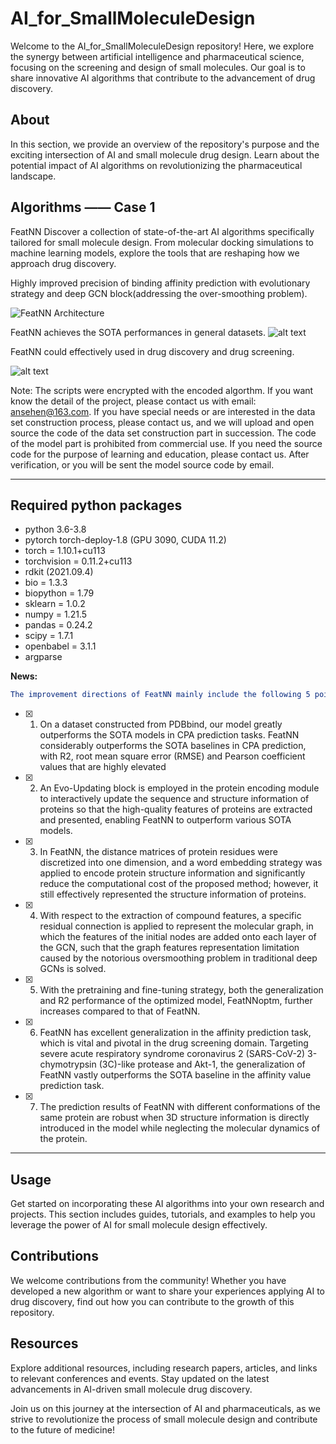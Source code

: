 # AI_for_SmallMoleculeDesign
Welcome to the AI_for_SmallMoleculeDesign repository! Here, we explore the synergy between artificial intelligence and pharmaceutical science, focusing on the screening and design of small molecules. Our goal is to share innovative AI algorithms that contribute to the advancement of drug discovery.

## About
In this section, we provide an overview of the repository's purpose and the exciting intersection of AI and small molecule drug design. Learn about the potential impact of AI algorithms on revolutionizing the pharmaceutical landscape.

## Algorithms —— Case 1
FeatNN
Discover a collection of state-of-the-art AI algorithms specifically tailored for small molecule design. From molecular docking simulations to machine learning models, explore the tools that are reshaping how we approach drug discovery.

Highly improved precision of binding affinity prediction with evolutionary strategy and deep GCN block(addressing the over-smoothing problem).

<img src="https://github.com/StarLight1212/FeatNN/blob/main/meta/Fig1.jpg" alt="FeatNN Architecture" style="max-width: 300px; max-height: 200px;">

FeatNN achieves the SOTA performances in general datasets.
![alt text](https://github.com/StarLight1212/FeatNN/blob/main/meta/Fig2.jpg "SOTA Results")


FeatNN could effectively used in drug discovery and drug screening.

![alt text](https://github.com/StarLight1212/FeatNN/blob/main/meta/Fig6.jpg "Drug Screening Results")

Note: The scripts were encrypted with the encoded algorthm. If you want know the detail of the project, please contact us with email: ansehen@163.com. If you have special needs or are interested in the data set construction process, please contact us, and we will upload and open source the code of the data set construction part in succession. The code of the model part is prohibited from commercial use. If you need the source code for the purpose of learning and education, please contact us. After verification, or you will be sent the model source code by email.
___  

## Required python packages
- python 3.6-3.8
- pytorch torch-deploy-1.8 (GPU 3090, CUDA 11.2)
- torch = 1.10.1+cu113
- torchvision = 0.11.2+cu113
- rdkit (2021.09.4)
- bio = 1.3.3
- biopython = 1.79
- sklearn = 1.0.2
- numpy = 1.21.5
- pandas = 0.24.2
- scipy = 1.7.1
- openbabel = 3.1.1
- argparse


**News:**    
```yaml
The improvement directions of FeatNN mainly include the following 5 points:  
```  
- [x] 1. On a dataset constructed from PDBbind, our model greatly outperforms the SOTA models in CPA prediction tasks. FeatNN considerably outperforms the SOTA baselines in CPA prediction, with R2, root mean square error (RMSE) and Pearson coefficient values that are highly elevated  
- [x] 2. An Evo-Updating block is employed in the protein encoding module to interactively update the sequence and structure information of proteins so that the high-quality features of proteins are extracted and presented, enabling FeatNN to outperform various SOTA models.  
- [x] 3. In FeatNN, the distance matrices of protein residues were discretized into one dimension, and a word embedding strategy was applied to encode protein structure information and significantly reduce the computational cost of the proposed method; however, it still effectively represented the structure information of proteins. 
- [x] 4. With respect to the extraction of compound features, a specific residual connection is applied to represent the molecular graph, in which the features of the initial nodes are added onto each layer of the GCN, such that the graph features representation limitation caused by the notorious oversmoothing problem in traditional deep GCNs is solved.
- [x] 5. With the pretraining and fine-tuning strategy, both the generalization and R2 performance of the optimized model, FeatNNoptm, further increases compared to that of FeatNN.
- [x] 6. FeatNN has excellent generalization in the affinity prediction task, which is vital and pivotal in the drug screening domain. Targeting severe acute respiratory syndrome coronavirus 2 (SARS-CoV-2) 3-chymotrypsin (3C)-like protease and Akt-1, the generalization of FeatNN vastly outperforms the SOTA baseline in the affinity value prediction task.
- [x] 7. The prediction results of FeatNN with different conformations of the same protein are robust when 3D structure information is directly introduced in the model while neglecting the molecular dynamics of the protein.

------

## Usage
Get started on incorporating these AI algorithms into your own research and projects. This section includes guides, tutorials, and examples to help you leverage the power of AI for small molecule design effectively.

## Contributions
We welcome contributions from the community! Whether you have developed a new algorithm or want to share your experiences applying AI to drug discovery, find out how you can contribute to the growth of this repository.

## Resources
Explore additional resources, including research papers, articles, and links to relevant conferences and events. Stay updated on the latest advancements in AI-driven small molecule drug discovery.

Join us on this journey at the intersection of AI and pharmaceuticals, as we strive to revolutionize the process of small molecule design and contribute to the future of medicine!
